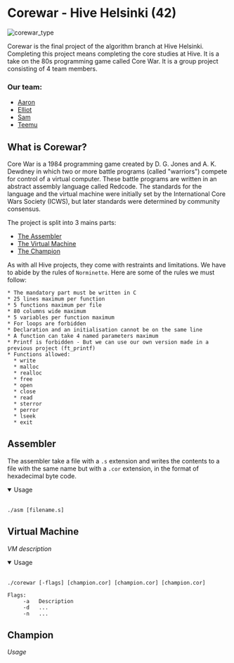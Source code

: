 # Corewar - Hive Helsinki (42)

![corewar_type](https://user-images.githubusercontent.com/86073849/224506544-f46c4665-5658-43bf-a609-c16889879032.gif)


Corewar is the final project of the algorithm branch at Hive Helsinki. Completing this project means completing the core studies at Hive. It is a take on the 80s programming game called Core War. It is a group project consisting of 4 team members.
### Our team:
* [Aaron](https://github.com/azajay08)
* [Elliot](https://github.com/egalibert)
* [Sam](https://github.com/Samyewel)
* [Teemu](https://github.com/tlahin)

## What is Corewar?

Core War is a 1984 programming game created by D. G. Jones and A. K. Dewdney in which two or more battle programs (called "warriors") compete for control of a virtual computer. These battle programs are written in an abstract assembly language called Redcode. The standards for the language and the virtual machine were initially set by the International Core Wars Society (ICWS), but later standards were determined by community consensus.

The project is split into 3 mains parts:
- [The Assembler](#assembler)
- [The Virtual Machine](#virtual-machine)
- [The Champion](#champion)

As with all Hive projects, they come with restraints and limitations. We have to abide by the rules of `Norminette`. Here are some of the rules we must follow:

```
* The mandatory part must be written in C
* 25 lines maximum per function
* 5 functions maximum per file
* 80 columns wide maximum
* 5 variables per function maximum
* For loops are forbidden
* Declaration and an initialisation cannot be on the same line
* A function can take 4 named parameters maximum
* Printf is forbidden - But we can use our own version made in a previous project (ft_printf)
* Functions allowed:
  * write
  * malloc
  * realloc
  * free
  * open
  * close
  * read
  * sterror
  * perror
  * lseek
  * exit
```



## Assembler

The assembler take a file with a `.s` extension and writes the contents to a file with the same name but with a `.cor` extension, in the format of hexadecimal byte code.
<details open>
<summary>Usage</summary>
<br>

```
./asm [filename.s]
```

</details>


## Virtual Machine

_VM description_

<details open>
<summary>Usage</summary>
<br>

```
./corewar [-flags] [champion.cor] [champion.cor] [champion.cor]
 
Flags:
     -a   Description
     -d   ...
     -n   ...
```

## Champion

_Usage_
